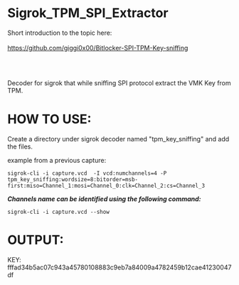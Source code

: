 # Sigrok_TPM_SPI_Extractor
Short introduction to the topic here:<br><br>
https://github.com/giggi0x00/Bitlocker-SPI-TPM-Key-sniffing

<br>
<br>

Decoder for sigrok that while sniffing SPI protocol extract the VMK Key from TPM.

# HOW TO USE:

Create a directory under sigrok decoder named "tpm_key_sniffing" and add the files.

example from a previous capture: 

`sigrok-cli -i capture.vcd  -I vcd:numchannels=4 -P tpm_key_sniffing:wordsize=8:bitorder=msb-first:miso=Channel_1:mosi=Channel_0:clk=Channel_2:cs=Channel_3`

***Channels name can be identified using the following command:***

`sigrok-cli -i capture.vcd --show`

# OUTPUT:

 KEY: fffad34b5ac07c943a45780108883c9eb7a84009a4782459b12cae41230047df
